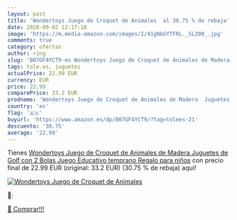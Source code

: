 ```yaml
---
layout: post
title: 'Wondertoys Juego de Croquet de Animales  al 30.75 % de rebaja'
date: 2020-09-02 12:17:18
image: 'https://m.media-amazon.com/images/I/41gNbGYTFRL._SL200_.jpg'
comments: true
category: ofertas
author: ring
slug: 'B07GF4YCT9-es Wondertoys Juego de Croquet de Animales de Madera Juguetes...'
tags: tole.es, juguetes
actualPrice: 22.99 EUR
currency: EUR
price: 22.99
comparePrice: 33.2 EUR
prodname: 'Wondertoys Juego de Croquet de Animales de Madera  Juguetes de Golf con 2 Bolas  Juego Educativo temprano  Regalo para niños'
country: 'es'
flag: '🇪🇸'
buyurl: 'https://www.amazon.es/dp/B07GF4YCT9/?tag=tolees-21'
descuento: '30.75'
average: '22.99'
---
```


Tienes [Wondertoys Juego de Croquet de Animales de Madera  Juguetes de Golf con 2 Bolas  Juego Educativo temprano  Regalo para niños](https://www.amazon.es/dp/B07GF4YCT9/?tag=tolees-21) con precio final de  22.99 EUR (original: 33.2 EUR) (30.75 %  de rebaja) aqui!

[![Wondertoys Juego de Croquet de Animales ](https://m.media-amazon.com/images/I/41gNbGYTFRL._SL200_.jpg)](https://www.amazon.es/dp/B07GF4YCT9/?tag=tolees-21)

🔎:


[🛒 Comprar!!!](https://www.amazon.es/dp/B07GF4YCT9/?tag=tolees-21)
